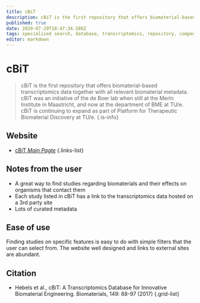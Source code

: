 ```yaml
---
title: cBiT
description: cBiT is the first repository that offers biomaterial-based transcriptomics data together with all relevant biomaterial metadata.
published: true
date: 2020-07-20T18:47:34.586Z
tags: specialized search, database, transcriptomics, repository, compendium, organism-specific
editor: markdown
---
```


# cBiT

> cBiT is the first repository that offers biomaterial-based transcriptomics data together with all relevant biomaterial metadata. cBiT was an initiative of the de Boer lab when still at the Merln Institute in Maastricht, and now at the department of BME at TU/e. cBiT is continuing to expand as part of Platform for Therapeutic Biomaterial Discovery at TU/e. 
{.is-info}

 

## Website 
- [cBiT *Main Pagte*](https://cbit.bmt.tue.nl/welcome)
 {.links-list}

## Notes from the user
- A great way to find studies regarding biomaterials and their effects on organisms that contact them
- Each study listed in cBiT has a link to the transcriptomics data hosted on a 3rd party site
- Lots of curated metadata

## Ease of use

Finding studies on specific features is easy to do with simple filters that the user can select from. The website well designed and links to external sites are abundant.

## Citation

- Hebels et al., cBiT: A Transcriptomics Database for Innovative Biomaterial Engineering. Biomaterials, 149: 88-97 (2017)
{.grid-list}